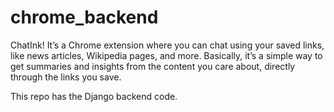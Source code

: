 # chrome_backend

ChatInk! It’s a Chrome extension where you can chat using your saved links, like news articles, Wikipedia pages, and more. Basically, it’s a simple way to get summaries and insights from the content you care about, directly through the links you save.

This repo has the Django backend code.